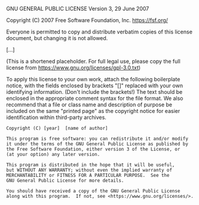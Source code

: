 GNU GENERAL PUBLIC LICENSE
                       Version 3, 29 June 2007

Copyright (C) 2007 Free Software Foundation, Inc.
<https://fsf.org/>

Everyone is permitted to copy and distribute verbatim copies
of this license document, but changing it is not allowed.

[...]

(This is a shortened placeholder. For full legal use, please copy the full license from https://www.gnu.org/licenses/gpl-3.0.txt)

To apply this license to your own work, attach the following
boilerplate notice, with the fields enclosed by brackets
"[]" replaced with your own identifying information. (Don't
include the brackets!) The text should be enclosed in the
appropriate comment syntax for the file format. We also recommend
that a file or class name and description of purpose be included
on the same "printed page" as the copyright notice for easier
identification within third-party archives.

    Copyright (C) [year]  [name of author]

    This program is free software: you can redistribute it and/or modify
    it under the terms of the GNU General Public License as published by
    the Free Software Foundation, either version 3 of the License, or
    (at your option) any later version.

    This program is distributed in the hope that it will be useful,
    but WITHOUT ANY WARRANTY; without even the implied warranty of
    MERCHANTABILITY or FITNESS FOR A PARTICULAR PURPOSE.  See the
    GNU General Public License for more details.

    You should have received a copy of the GNU General Public License
    along with this program.  If not, see <https://www.gnu.org/licenses/>.
